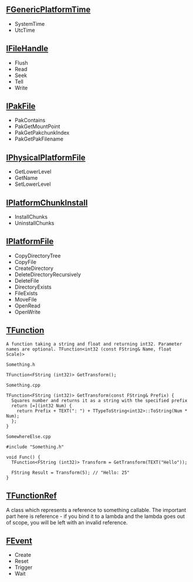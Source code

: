 
## [FGenericPlatformTime](https://docs.unrealengine.com/en-US/API/Runtime/Core/GenericPlatform/FGenericPlatformTime/index.html)

- SystemTime
- UtcTime

## [IFileHandle](https://docs.unrealengine.com/en-US/API/Runtime/Core/GenericPlatform/IFileHandle/index.html)

- Flush
- Read
- Seek
- Tell
- Write

## [IPakFile](https://docs.unrealengine.com/en-US/API/Runtime/Core/GenericPlatform/IPakFile/index.html)

- PakContains
- PakGetMountPoint
- PakGetPakchunkIndex
- PakGetPakFilename

## [IPhysicalPlatformFile](https://docs.unrealengine.com/en-US/API/Runtime/Core/GenericPlatform/IPhysicalPlatformFile/index.html)

- GetLowerLevel
- GetName
- SetLowerLevel

## [IPlatformChunkInstall](https://docs.unrealengine.com/en-US/API/Runtime/Core/GenericPlatform/IPlatformChunkInstall/index.html)

- InstallChunks
- UninstallChunks

## [IPlatformFile](https://docs.unrealengine.com/en-US/API/Runtime/Core/GenericPlatform/IPlatformFile/index.html)

- CopyDirectoryTree
- CopyFile
- CreateDirectory
- DeleteDirectoryRecursively
- DeleteFile
- DirectoryExists
- FileExists
- MoveFile
- OpenRead
- OpenWrite

## [TFunction](https://docs.unrealengine.com/en-US/API/Runtime/Core/GenericPlatform/TFunction/index.html)

```
A function taking a string and float and returning int32. Parameter names are optional. TFunction<int32 (const FString& Name, float Scale)>

Something.h

TFunction<FString (int32)> GetTransform();

Something.cpp

TFunction<FString (int32)> GetTransform(const FString& Prefix) { 
  Squares number and returns it as a string with the specified prefix 
  return [=](int32 Num) { 
    return Prefix + TEXT(": ") + TTypeToString<int32>::ToString(Num * Num); 
  }; 
}

SomewhereElse.cpp 

#include "Something.h"

void Func() { 
  TFunction<FString (int32)> Transform = GetTransform(TEXT("Hello"));

  FString Result = Transform(5); // "Hello: 25" 
}
```

## [TFunctionRef](https://docs.unrealengine.com/en-US/API/Runtime/Core/GenericPlatform/TFunctionRef/index.html)

A class which represents a reference to something callable. The important part here is reference - if you bind it to a lambda and the lambda goes out of scope, you will be left with an invalid reference.

## [FEvent](https://docs.unrealengine.com/en-US/API/Runtime/Core/HAL/FEvent/index.html)

- Create
- Reset
- Trigger
- Wait
